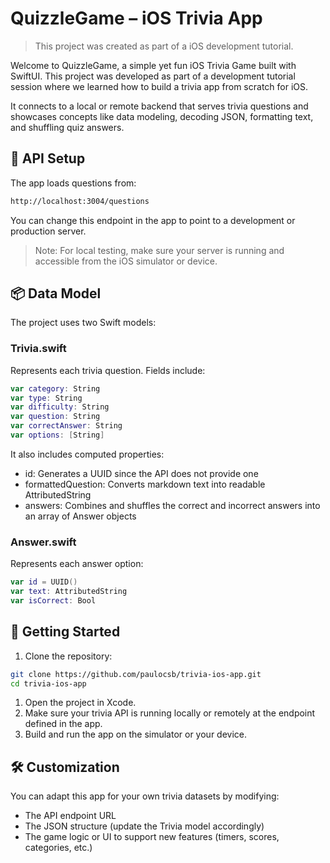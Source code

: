 # QuizzleGame – iOS Trivia App

> This project was created as part of a iOS development tutorial.

Welcome to QuizzleGame, a simple yet fun iOS Trivia Game built with SwiftUI. This project was developed as part of a development tutorial session where we learned how to build a trivia app from scratch for iOS.

It connects to a local or remote backend that serves trivia questions and showcases concepts like data modeling, decoding JSON, formatting text, and shuffling quiz answers.

## 🔧 API Setup

The app loads questions from:
```bash
http://localhost:3004/questions
```
You can change this endpoint in the app to point to a development or production server.

> Note: For local testing, make sure your server is running and accessible from the iOS simulator or device.

## 📦 Data Model

The project uses two Swift models:

### Trivia.swift

Represents each trivia question. Fields include:

```swift
var category: String
var type: String
var difficulty: String
var question: String
var correctAnswer: String
var options: [String]
```

It also includes computed properties:
- id: Generates a UUID since the API does not provide one
- formattedQuestion: Converts markdown text into readable AttributedString
- answers: Combines and shuffles the correct and incorrect answers into an array of Answer objects

### Answer.swift

Represents each answer option:

```swift
var id = UUID()
var text: AttributedString
var isCorrect: Bool
```

## 🚀 Getting Started

1. Clone the repository:

```bash
git clone https://github.com/paulocsb/trivia-ios-app.git
cd trivia-ios-app
```

1. Open the project in Xcode.
1. Make sure your trivia API is running locally or remotely at the endpoint defined in the app.
1. Build and run the app on the simulator or your device.

## 🛠️ Customization

You can adapt this app for your own trivia datasets by modifying:

- The API endpoint URL
- The JSON structure (update the Trivia model accordingly)
- The game logic or UI to support new features (timers, scores, categories, etc.)

